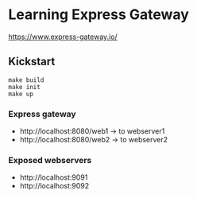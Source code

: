 # Learning Express Gateway
https://www.express-gateway.io/

## Kickstart
```shell
make build
make init
make up
```
### Express gateway
- http://localhost:8080/web1 -> to webserver1
- http://localhost:8080/web2 -> to webserver2

### Exposed webservers
- http://localhost:9091
- http://localhost:9092